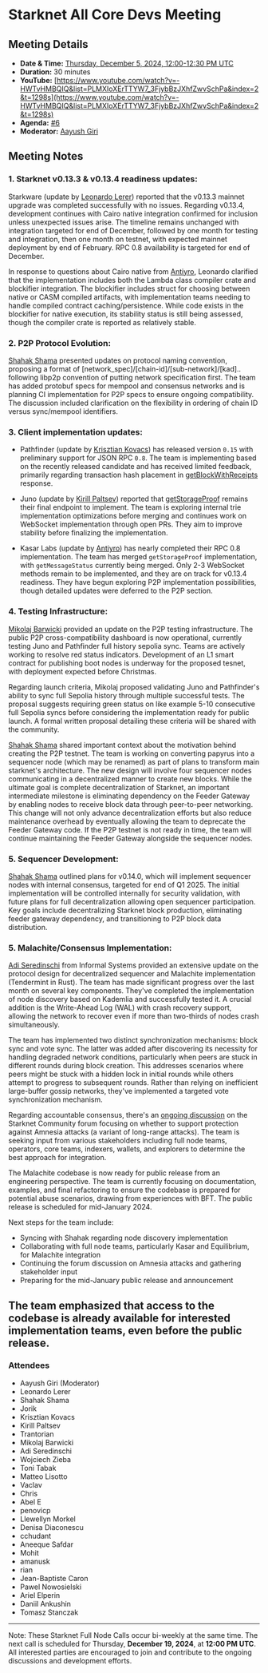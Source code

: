 # Starknet All Core Devs Meeting 
## Meeting Details

- **Date & Time:** [Thursday, December 5, 2024, 12:00-12:30 PM UTC](https://www.timeanddate.com/worldclock/converter.html?iso=20241205T120000&p1=1440&p2=37&p3=136&p4=237&p5=923&p6=204&p7=671&p8=16&p9=41&p10=107&p11=28&p12=438)
- **Duration:** 30 minutes
- **YouTube:** [https://www.youtube.com/watch?v=-HWTvHMBQIQ&list=PLMXIoXErTTYW7_3FjybBzJXhfZwvSchPa&index=2&t=1298s](https://www.youtube.com/watch?v=-HWTvHMBQIQ&list=PLMXIoXErTTYW7_3FjybBzJXhfZwvSchPa&index=2&t=1298s)
- **Agenda:** [#6](https://github.com/starknet-io/pm/issues/6)
- **Moderator:** [Aayush Giri](https://github.com/Giri-Aayush)

## Meeting Notes

### 1. Starknet v0.13.3 & v0.13.4 readiness updates:

Starkware (update by [Leonardo Lerer](https://github.com/leo-starkware)) reported that the v0.13.3 mainnet upgrade was completed successfully with no issues. Regarding v0.13.4, development continues with Cairo native integration confirmed for inclusion unless unexpected issues arise. The timeline remains unchanged with integration targeted for end of December, followed by one month for testing and integration, then one month on testnet, with expected mainnet deployment by end of February. RPC 0.8 availability is targeted for end of December.

In response to questions about Cairo native from [Antiyro](https://github.com/antiyro), Leonardo clarified that the implementation includes both the Lambda class compiler crate and blockifier integration. The blockifier includes struct for choosing between native or CASM compiled artifacts, with implementation teams needing to handle compiled contract caching/persistence. While code exists in the blockifier for native execution, its stability status is still being assessed, though the compiler crate is reported as relatively stable.

### 2. P2P Protocol Evolution:

[Shahak Shama](https://github.com/ShahakShama) presented updates on protocol naming convention, proposing a format of [network_spec]/[chain-id]/[sub-network]/[kad].. following libp2p convention of putting network specification first. The team has added protobuf specs for mempool and consensus networks and is planning CI implementation for P2P specs to ensure ongoing compatibility. The discussion included clarification on the flexibility in ordering of chain ID versus sync/mempool identifiers.

### 3. Client implementation updates:

- Pathfinder (update by [Krisztian Kovacs](https://github.com/kkovaacs)) has released version `0.15` with preliminary support for JSON RPC `0.8`. The team is implementing based on the recently released candidate and has received limited feedback, primarily regarding transaction hash placement in [getBlockWithReceipts](https://www.quicknode.com/docs/starknet/starknet_getBlockWithReceipts) response.

- Juno (update by [Kirill Paltsev](https://github.com/kirugan)) reported that [getStorageProof](https://github.com/NethermindEth/juno/pull/2194) remains their final endpoint to implement. The team is exploring internal trie implementation optimizations before merging and continues work on WebSocket implementation through open PRs. They aim to improve stability before finalizing the implementation.

- Kasar Labs (update by [Antiyro](https://github.com/antiyro)) has nearly completed their RPC 0.8 implementation. The team has merged `getStorageProof` implementation, with `getMessageStatus` currently being merged. Only 2-3 WebSocket methods remain to be implemented, and they are on track for v0.13.4 readiness. They have begun exploring P2P implementation possibilities, though detailed updates were deferred to the P2P section.


### 4. Testing Infrastructure:

[Mikolaj Barwicki](https://github.com/stranger80) provided an update on the P2P testing infrastructure. The public P2P cross-compatibility dashboard is now operational, currently testing Juno and Pathfinder full history sepolia sync. Teams are actively working to resolve red status indicators. Development of an L1 smart contract for publishing boot nodes is underway for the proposed tesnet, with deployment expected before Christmas.

Regarding launch criteria, Mikolaj proposed validating Juno and Pathfinder's ability to sync full Sepolia history through multiple successful tests. The proposal suggests requiring green status on like example 5-10 consecutive full Sepolia syncs before considering the implementation ready for public launch. A formal written proposal detailing these criteria will be shared with the community.

[Shahak Shama](https://github.com/ShahakShama) shared important context about the motivation behind creating the P2P testnet. The team is working on converting papyrus into a sequencer node (which may be renamed) as part of plans to transform main starknet's architecture. The new design will involve four sequencer nodes communicating in a decentralized manner to create new blocks. While the ultimate goal is complete decentralization of Starknet, an important intermediate milestone is eliminating dependency on the Feeder Gateway by enabling nodes to receive block data through peer-to-peer networking. This change will not only advance decentralization efforts but also reduce maintenance overhead by eventually allowing the team to deprecate the Feeder Gateway code. If the P2P testnet is not ready in time, the team will continue maintaining the Feeder Gateway alongside the sequencer nodes.

### 5. Sequencer Development:

[Shahak Shama](https://github.com/ShahakShama) outlined plans for v0.14.0, which will implement sequencer nodes with internal consensus, targeted for end of Q1 2025. The initial implementation will be controlled internally for security validation, with future plans for full decentralization allowing open sequencer participation. Key goals include decentralizing Starknet block production, eliminating feeder gateway dependency, and transitioning to P2P block data distribution.

### 5. Malachite/Consensus Implementation:

[Adi Seredinschi](https://github.com/adizere) from Informal Systems  provided an extensive update on the protocol design for decentralized sequencer and Malachite implementation (Tendermint in Rust). The team has made significant progress over the last month on several key components. They've completed the implementation of node discovery based on Kademlia and successfully tested it. A crucial addition is the Write-Ahead Log (WAL) with crash recovery support, allowing the network to recover even if more than two-thirds of nodes crash simultaneously.

The team has implemented two distinct synchronization mechanisms: block sync and vote sync. The latter was added after discovering its necessity for handling degraded network conditions, particularly when peers are stuck in different rounds during block creation. This addresses scenarios where peers might be stuck with a hidden lock in initial rounds while others attempt to progress to subsequent rounds. Rather than relying on inefficient large-buffer gossip networks, they've implemented a targeted vote synchronization mechanism.

Regarding accountable consensus, there's an [ongoing discussion](https://community.starknet.io/t/accountability-and-incentives-for-consensus/115031) on the Starknet Community forum focusing on whether to support protection against Amnesia attacks (a variant of long-range attacks). The team is seeking input from various stakeholders including full node teams, operators, core teams, indexers, wallets, and explorers to determine the best approach for integration.

The Malachite codebase is now ready for public release from an engineering perspective. The team is currently focusing on documentation, examples, and final refactoring to ensure the codebase is prepared for potential abuse scenarios, drawing from experiences with BFT. The public release is scheduled for mid-January 2024.

Next steps for the team include:
- Syncing with Shahak regarding node discovery implementation
- Collaborating with full node teams, particularly Kasar and Equilibrium, for Malachite integration
- Continuing the forum discussion on Amnesia attacks and gathering stakeholder input
- Preparing for the mid-January public release and announcement

The team emphasized that access to the codebase is already available for interested implementation teams, even before the public release.
-----
### Attendees

- Aayush Giri (Moderator)
- Leonardo Lerer
- Shahak Shama
- Jorik
- Krisztian Kovacs
- Kirill Paltsev
- Trantorian
- Mikolaj Barwicki
- Adi Seredinschi
- Wojciech Zieba
- Toni Tabak
- Matteo Lisotto
- Vaclav
- Chris
- Abel E
- penovicp
- Llewellyn Morkel
- Denisa Diaconescu
- cchudant 
- Aneeque Safdar
- Mohit
- amanusk
- rian
- Jean-Baptiste Caron
- Pawel Nowosielski
- Ariel Elperin
- Daniil Ankushin
- Tomasz Stanczak

------------
Note: These Starknet Full Node Calls occur bi-weekly at the same time. The next call is scheduled for Thursday, **December 19, 2024**, at **12:00 PM UTC**. All interested parties are encouraged to join and contribute to the ongoing discussions and development efforts.